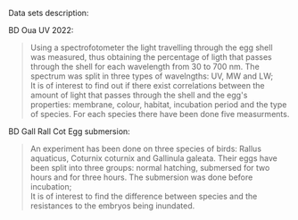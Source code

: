 Data sets description:

BD Oua UV 2022: <br />

> Using a spectrofotometer the light travelling through the egg shell was measured, thus obtaining the percentage of ligth that passes through the shell for each wavelength from 30 to 700 nm. The spectrum was split in three types of wavelngths: UV, MW and LW; <br />
> It is of interest to find out if there exist correlations between the amount of light that passes through the shell and the egg's properties: membrane, colour, habitat, incubation period and the type of species. For each species there have been done five measurments.

BD Gall Rall Cot Egg submersion: <br />

> An experiment has been done on three species of birds: Rallus aquaticus, Coturnix coturnix and Gallinula galeata. Their eggs have been split into three groups: normal hatching, submersed for two hours and for three hours. The submersion was done before incubation; <br />
> It is of interest to find the difference between species and the resistances to the embryos being inundated.



